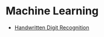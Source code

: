 # Machine Learning

- [Handwritten Digit Recognition](https://github.com/SurajTC/Machine-Learning/tree/main/Handwritten%20Digit%20Recognition)
